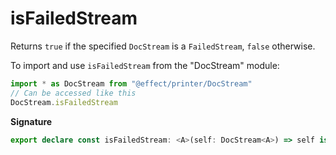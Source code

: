 # isFailedStream

Returns `true` if the specified `DocStream` is a `FailedStream`, `false` otherwise.

To import and use `isFailedStream` from the "DocStream" module:

```ts
import * as DocStream from "@effect/printer/DocStream"
// Can be accessed like this
DocStream.isFailedStream
```

**Signature**

```ts
export declare const isFailedStream: <A>(self: DocStream<A>) => self is FailedStream<A>
```

